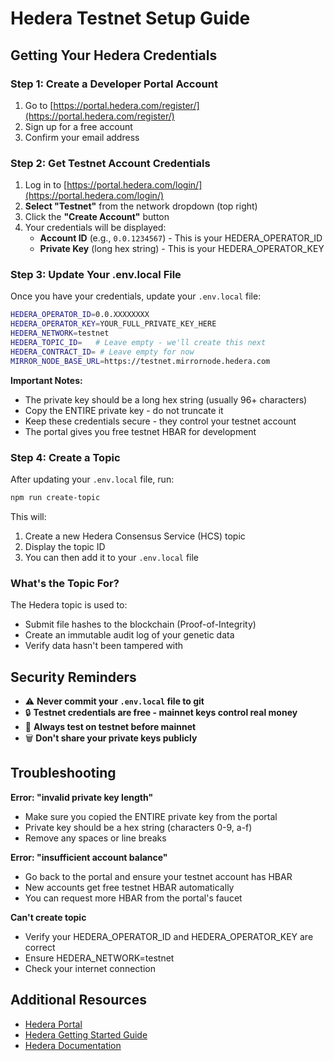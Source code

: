 # Hedera Testnet Setup Guide

## Getting Your Hedera Credentials

### Step 1: Create a Developer Portal Account
1. Go to [https://portal.hedera.com/register/](https://portal.hedera.com/register/)
2. Sign up for a free account
3. Confirm your email address

### Step 2: Get Testnet Account Credentials
1. Log in to [https://portal.hedera.com/login/](https://portal.hedera.com/login/)
2. **Select "Testnet"** from the network dropdown (top right)
3. Click the **"Create Account"** button
4. Your credentials will be displayed:
   - **Account ID** (e.g., `0.0.1234567`) - This is your HEDERA_OPERATOR_ID
   - **Private Key** (long hex string) - This is your HEDERA_OPERATOR_KEY

### Step 3: Update Your .env.local File

Once you have your credentials, update your `.env.local` file:

```bash
HEDERA_OPERATOR_ID=0.0.XXXXXXXX
HEDERA_OPERATOR_KEY=YOUR_FULL_PRIVATE_KEY_HERE
HEDERA_NETWORK=testnet
HEDERA_TOPIC_ID=   # Leave empty - we'll create this next
HEDERA_CONTRACT_ID= # Leave empty for now
MIRROR_NODE_BASE_URL=https://testnet.mirrornode.hedera.com
```

**Important Notes:**
- The private key should be a long hex string (usually 96+ characters)
- Copy the ENTIRE private key - do not truncate it
- Keep these credentials secure - they control your testnet account
- The portal gives you free testnet HBAR for development

### Step 4: Create a Topic

After updating your `.env.local` file, run:

```bash
npm run create-topic
```

This will:
1. Create a new Hedera Consensus Service (HCS) topic
2. Display the topic ID
3. You can then add it to your `.env.local` file

### What's the Topic For?

The Hedera topic is used to:
- Submit file hashes to the blockchain (Proof-of-Integrity)
- Create an immutable audit log of your genetic data
- Verify data hasn't been tampered with

## Security Reminders

- ⚠️ **Never commit your `.env.local` file to git**
- 🔒 **Testnet credentials are free - mainnet keys control real money**
- 📝 **Always test on testnet before mainnet**
- 🗑️ **Don't share your private keys publicly**

## Troubleshooting

**Error: "invalid private key length"**
- Make sure you copied the ENTIRE private key from the portal
- Private key should be a hex string (characters 0-9, a-f)
- Remove any spaces or line breaks

**Error: "insufficient account balance"**
- Go back to the portal and ensure your testnet account has HBAR
- New accounts get free testnet HBAR automatically
- You can request more HBAR from the portal's faucet

**Can't create topic**
- Verify your HEDERA_OPERATOR_ID and HEDERA_OPERATOR_KEY are correct
- Ensure HEDERA_NETWORK=testnet
- Check your internet connection

## Additional Resources

- [Hedera Portal](https://portal.hedera.com)
- [Hedera Getting Started Guide](https://docs.hedera.com/hedera/getting-started-hedera-native-developers/create-an-account)
- [Hedera Documentation](https://docs.hedera.com/)

